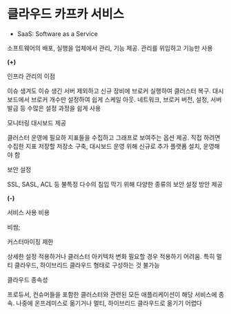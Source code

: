 # 클라우드 카프카 서비스

- SaaS: Software as a Service

소프트웨어의 배포, 실행을 업체에서 관리, 기능 제공. 관리를 위임하고 기능만 사용

**(+)**

인프라 관리의 이점

이슈 생겨도 이슈 생긴 서버 제외하고 신규 장비에 브로커 실행하여 클러스터 복구. 대시보드에서 브로커 개수만 설정하여 쉽게 스케일 아웃. 네트워크, 브로커 버전, 설정, 서버 발급 등 수많은 설정 과정을 쉽게 사용

모니터링 대시보드 제공

클러스터 운영에 필요하 지표들을 수집하고 그래프로 보여주는 옵션 제공. 직접 하려면 수집한 지표 저장할 저장소 구축, 대시보드 운영 위해 신규로 추가 플랫폼 설치, 운영해야 함

보안 설정

SSL, SASL, ACL 등 불특정 다수의 침입 막기 위해 다양한 종류의 보안 설정 방안 제공

**(-)**

서비스 사용 비용

비쌈;

커스터마이징 제한

상세한 설정 적용하거나 클러스터 아키텍처 변화 필요할 경우 적용하기 어려움. 특히 멀티 클라우드, 하이브리드 클라우드 형태로 구성하는 것 불가능

클라우드 종속성

프로듀서, 컨슈머들을 포함한 클러스터와 관련된 모든 애플리케이션이 해당 서비스에 종속. 나중에 온프레미스로 옮기거나 멀티, 하이브리드 클라우드로 옮기기 어렵다